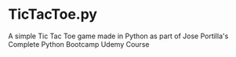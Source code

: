 # TicTacToe.py
A simple Tic Tac Toe game made in Python as part of Jose Portilla's Complete Python Bootcamp Udemy Course
